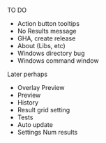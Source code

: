 TO DO
- Action button tooltips
- No Results message
- GHA, create release
- About (Libs, etc)
- Windows directory bug
- Windows command window

Later perhaps
- Overlay Preview
- Preview
- History
- Result grid setting
- Tests
- Auto update
- Settings Num results

